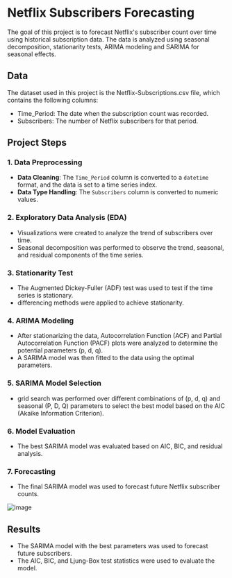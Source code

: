 
# Netflix Subscribers Forecasting

The goal of this project is to forecast Netflix's subscriber count over time using historical subscription data. The data is analyzed using seasonal decomposition, stationarity tests, ARIMA modeling and SARIMA for seasonal effects. 


## Data

The dataset used in this project is the Netflix-Subscriptions.csv file, which contains the following columns:

- Time_Period: The date when the subscription count was recorded.
- Subscribers: The number of Netflix subscribers for that period.
## Project Steps

### 1. Data Preprocessing

- **Data Cleaning**: The `Time_Period` column is converted to a `datetime` format, and the data is set to a time series index.
- **Data Type Handling**: The `Subscribers` column is converted to numeric values.

### 2. Exploratory Data Analysis (EDA)

- Visualizations were created to analyze the trend of subscribers over time.
- Seasonal decomposition was performed to observe the trend, seasonal, and residual components of the time series.

### 3. Stationarity Test

- The Augmented Dickey-Fuller (ADF) test was used to test if the time series is stationary.
- differencing methods were applied to achieve stationarity.

### 4. ARIMA Modeling

- After stationarizing the data, Autocorrelation Function (ACF) and Partial Autocorrelation Function (PACF) plots were analyzed to determine the potential parameters (p, d, q).
- A SARIMA model was then fitted to the data using the optimal parameters.

### 5. SARIMA Model Selection

- grid search was performed over different combinations of (p, d, q) and seasonal (P, D, Q) parameters to select the best model based on the AIC (Akaike Information Criterion).

### 6. Model Evaluation

- The best SARIMA model was evaluated based on AIC, BIC, and residual analysis.

### 7. Forecasting

- The final SARIMA model was used to forecast future Netflix subscriber counts.

![image](https://github.com/user-attachments/assets/9370b9f4-0a1a-4ed7-b2e3-e7c37fd76177)

## Results

- The SARIMA model with the best parameters was used to forecast future subscribers.
- The AIC, BIC, and Ljung-Box test statistics were used to evaluate the model.
